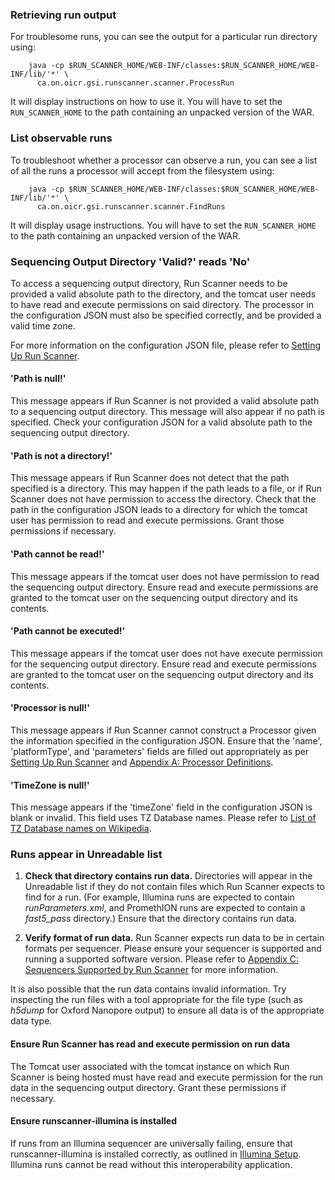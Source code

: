 ### Retrieving run output
For troublesome runs, you can see the output for a particular run directory
using:

```
    java -cp $RUN_SCANNER_HOME/WEB-INF/classes:$RUN_SCANNER_HOME/WEB-INF/lib/'*' \
      ca.on.oicr.gsi.runscanner.scanner.ProcessRun
```

It will display instructions on how to use it. You will have to set the
`RUN_SCANNER_HOME` to the path containing an unpacked version of the WAR.

### List observable runs
To troubleshoot whether a processor can observe a run, you can see a list
of all the runs a processor will accept from the filesystem using:

```
    java -cp $RUN_SCANNER_HOME/WEB-INF/classes:$RUN_SCANNER_HOME/WEB-INF/lib/'*' \
      ca.on.oicr.gsi.runscanner.scanner.FindRuns
```  

It will display usage instructions. You will have to set the
`RUN_SCANNER_HOME` to the path containing an unpacked version of the WAR.

### Sequencing Output Directory 'Valid?' reads 'No'
To access a sequencing output directory, Run Scanner needs to be provided a
valid absolute path to the directory, and the tomcat user needs to have read
and execute permissions on said directory. The processor in the configuration
 JSON must also be specified correctly, and be provided a valid time zone.

For more information on the configuration JSON file, please refer to
[Setting Up Run Scanner](/installation/#setting-up-run-scanner).

<!-- TODO: These messages really could be more user-friendly in Run Scanner itself -->
#### 'Path is null!'
This message appears if Run Scanner is not provided a valid absolute path
to a sequencing output directory. This message will also appear if no path
is specified. Check your configuration JSON for a valid absolute path to the
sequencing output directory.

#### 'Path is not a directory!'
This message appears if Run Scanner does not detect that the path specified
is a directory. This may happen if the path leads to a file, or if Run
Scanner does not have permission to access the directory. Check that the
path in the configuration JSON leads to a directory for which the tomcat
user has permission to read and execute permissions. Grant those permissions
if necessary.

#### 'Path cannot be read!'
This message appears if the tomcat user does not have permission to read the
sequencing output directory. Ensure read and execute permissions are granted
to the tomcat user on the sequencing output directory and its contents.

#### 'Path cannot be executed!'
This message appears if the tomcat user does not have execute permission for
 the sequencing output directory. Ensure read and execute permissions are
granted to the tomcat user on the sequencing output directory and its
contents.

#### 'Processor is null!'
This message appears if Run Scanner cannot construct a Processor given the
information specified in the configuration JSON. Ensure that the 'name',
'platformType', and 'parameters' fields are filled out appropriately as per
[Setting Up Run Scanner](/installation/#setting-up-run-scanner) and
[Appendix A: Processor Definitions](/appendices/#appendix-a-processor-definitions).

#### 'TimeZone is null!'
This message appears if the 'timeZone' field in the configuration JSON is
blank or invalid. This field uses TZ Database names. Please refer to
[List of TZ Database names on Wikipedia](https://en.wikipedia.org/wiki/List_of_tz_database_time_zones#List).

### Runs appear in Unreadable list

1.  **Check that directory contains run data.**
    Directories will appear in the Unreadable list if they do not contain files
    which Run Scanner expects to find for a run. (For example, Illumina runs are
    expected to contain _runParameters.xml_, and PromethION runs are expected to
    contain a <i>fast5_pass</i> directory.) Ensure that the
    directory contains run data.

2.  **Verify format of run data.**
    Run Scanner expects run data to be in certain formats per sequencer.
    Please ensure your sequencer is supported and running a supported software
    version. Please refer to 
    [Appendix C: Sequencers Supported by Run Scanner](/appendices/#appendix-c-sequencers-supported-by-run-scanner)
    for more information.

It is also possible that the run data contains invalid information. Try
inspecting the run files with a tool appropriate for the file type (such
as _h5dump_ for Oxford Nanopore output) to ensure all data is of the
appropriate data type.

#### Ensure Run Scanner has read and execute permission on run data
The Tomcat user associated with the tomcat instance on which Run Scanner is
being hosted must have read and execute permission for the run data in the
sequencing output directory. Grant these permissions if necessary.

#### Ensure runscanner-illumina is installed
If runs from an Illumina sequencer are universally failing, ensure that
runscanner-illumina is installed correctly, as outlined in
[Illumina Setup](/illuminasetup/). Illumina runs
cannot be read without this interoperability application.
